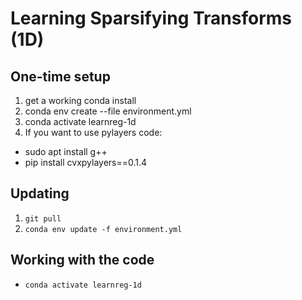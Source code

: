 # Learning Sparsifying Transforms (1D)

## One-time setup
1. get a working conda install
1. conda env create --file environment.yml
1. conda activate learnreg-1d
1. If you want to use pylayers code:
  * sudo apt install g++
  * pip install cvxpylayers==0.1.4

## Updating
1. `git pull`
1. `conda env update -f environment.yml`

## Working with the code
* `conda activate learnreg-1d`
